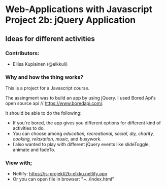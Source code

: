 # Web-Applications with Javascript Project 2b: jQuery Application

## Ideas for different activities

### Contributors:
* Eliisa Kupiainen (@elkkuli)

### Why and how the thing works?

This is a project for a Javascript course. 

The assingment was to build an app by using jQuery. I used Bored Api's open source api // https://www.boredapi.com/.

It should be able to do the following:

* If you're bored, the app gives you different options for different kind of activities to do. 
* You can choose among <i>education, recreational, social, diy, charity, cooking, relaxation, music,</i> and <i> busywork.</i>
* I also wanted to play with different jQuery events like slideToggle, animate and fadeTo.
### View with;
* Netlify: https://js-projekti2b-elkku.netlify.app
* Or you can open file in browser: "~../index.html"